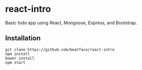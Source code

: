 # react-intro

Basic todo app using React, Mongoose, Express, and Bootstrap.

## Installation
```
git clone https://github.com/beatface/react-intro
npm install
bower install
npm start
```
